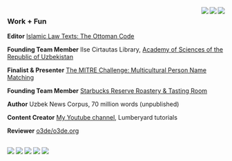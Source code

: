 <a>
  <img align="right" src="https://github-readme-streak-stats.herokuapp.com/?user=FiniteStateGit&theme=github-dark&hide_border=true")/>
</a>
<a>
  <img align="right" src="https://via.placeholder.com/475x25/0D1117/0D1117/"/>
</a>
<a>
  <img align="right" src="https://github-readme-stats.vercel.app/api?username=finitestategit&show_icons=true&theme=github_dark&hide_border=true&custom_title=FiniteStateGit%27s%20Stats&line_height=30&icon_color=39D353&title_color=1F6FEB"/>
</a>

### Work + Fun

**Editor** [Islamic Law Texts: The Ottoman Code](https://al.majalla.org/2017/01/the-mejelle-edited-by-jonathan-t.html)

**Founding Team Member** Ilse Cirtautas Library, [Academy of Sciences of the Republic of Uzbekistan](http://www.academy.uz/en)

**Finalist & Presenter** [The MITRE Challenge: Multicultural Person Name Matching](https://www.mitre.org/news/press-releases/conclusion-of-first-mitre-challenge-brings-new-way-to-fast-track-ideas)

**Founding Team Member** [Starbucks Reserve Roastery & Tasting Room](https://www.starbucksreserve.com/en-us/locations/seattle)

**Author** Uzbek News Corpus, 70 million words (unpublished)

**Content Creator** [My Youtube channel](https://www.youtube.com/channel/UCCAV7p7alJolihgzEZb4B5w), Lumberyard tutorials

**Reviewer** [o3de/o3de.org](https://github.com/o3de/o3de.org)

##

![](https://img.shields.io/badge/python-1F6FEB) ![](https://img.shields.io/badge/lua-1F6FEB) ![](https://img.shields.io/badge/javascript-1F6FEB) ![](https://img.shields.io/badge/npm-1F6FEB) ![](https://img.shields.io/badge/blender-1F6FEB)
